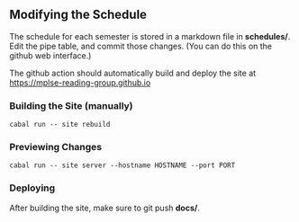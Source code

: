 ## Modifying the Schedule
The schedule for each semester is stored in a markdown file in **schedules/**.
Edit the pipe table, and commit those changes.
(You can do this on the github web interface.)

The github action should automatically build and deploy the site at
<https://mplse-reading-group.github.io>
### Building the Site (manually)
    cabal run -- site rebuild
### Previewing Changes
    cabal run -- site server --hostname HOSTNAME --port PORT
### Deploying
After building the site, make sure to git push **docs/**.

